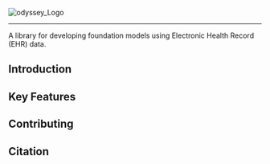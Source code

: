 ![odyssey_Logo](https://github.com/VectorInstitute/odyssey/assets/8986523/7ba2373d-3e10-47a4-8b60-3eb835aed7d9)

--------------------------------------------------------------------------------
A library for developing foundation models using Electronic Health Record (EHR) data.

## Introduction

## Key Features

## Contributing

## Citation
